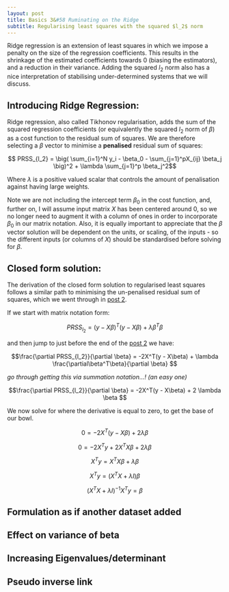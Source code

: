 ```yaml
---
layout: post
title: Basics 3&#58 Ruminating on the Ridge
subtitle: Regularising least squares with the squared $l_2$ norm
---
```


Ridge regression is an extension of least squares in which we impose a penalty on the size of the regression coefficients.
This results in the shrinkage of the estimated coefficients towards 0 (biasing the estimators), and a reduction in their variance. Adding the squared $l_2$ norm
also has a nice interpretation of stabilising under-determined systems that we will discuss.

## Introducing Ridge Regression:
Ridge regression, also called Tikhonov regularisation, adds the sum of the squared regression coefficients (or equivalently the squared $l_2$ norm of $\beta$) as a cost function to the residual sum of squares.
 We are therefore selecting a $\beta$ vector to minimise a **penalised** residual sum of squares:

$$ PRSS_{l_2} =  \big( \sum_{i=1}^N y_i - \beta_0 - \sum_{j=1}^pX_{ij} \beta_j \big)^2 + \lambda \sum_{j=1}^p \beta_j^2$$

Where $\lambda$ is a positive valued scalar that controls the amount of penalisation against having large weights. 

Note we are not including the intercept term $\beta_0$ in the cost function, and, further on, I will assume input matrix $X$ has been centered around
0, so we no longer need to augment it with a column of ones in order to incorporate $\beta_0$ in our matrix notation. Also, it is equally important to appreciate
 that the $\beta$ vector solution will be dependent on the units, or scaling, of the inputs - so the different inputs (or columns of $X$) should be standardised  before solving for $\beta$.

## Closed form solution:
The derivation of the closed form solution to regularised least squares follows a similar path to minimising the un-penalised residual sum of squares, which we went through
in [post 2](../2017-02-07-least-squares-for-dummies).

If we start with matrix notation form:

$$ PRSS_{l_2} = (y- X\beta)^T(y-X\beta) + \lambda \beta^T\beta $$

and then jump to just before the end of the [post 2](..\2017-02-08-least-squares-for-dummies) we have:

$$\frac{\partial PRSS_{l_2}}{\partial \beta} = -2X^T(y - X\beta) + \lambda \frac{\partial\beta^T\beta}{\partial \beta} $$

*go through getting this via summation notation...! (an easy one)*

$$\frac{\partial PRSS_{l_2}}{\partial \beta} = -2X^T(y - X\beta) + 2 \lambda \beta $$

We now solve for where the derivative is equal to zero, to get the base of our bowl.

$$ 0 = -2X^T(y - X\beta) + 2 \lambda \beta $$

$$ 0 = -2X^Ty + 2X^TX\beta + 2\lambda \beta $$

$$ X^Ty = X^TX\beta + \lambda \beta $$

$$ X^Ty = (X^TX + \lambda I )\beta $$

$$ (X^TX + \lambda I )^{-1}X^Ty = \beta $$



## Formulation as if another dataset added

## Effect on variance of beta

## Increasing Eigenvalues/determinant

## Pseudo inverse link